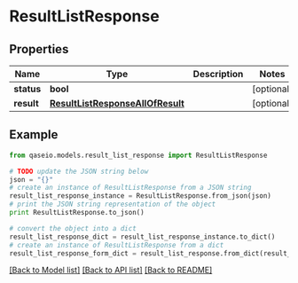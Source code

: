 # ResultListResponse


## Properties

Name | Type | Description | Notes
------------ | ------------- | ------------- | -------------
**status** | **bool** |  | [optional] 
**result** | [**ResultListResponseAllOfResult**](ResultListResponseAllOfResult.md) |  | [optional] 

## Example

```python
from qaseio.models.result_list_response import ResultListResponse

# TODO update the JSON string below
json = "{}"
# create an instance of ResultListResponse from a JSON string
result_list_response_instance = ResultListResponse.from_json(json)
# print the JSON string representation of the object
print ResultListResponse.to_json()

# convert the object into a dict
result_list_response_dict = result_list_response_instance.to_dict()
# create an instance of ResultListResponse from a dict
result_list_response_form_dict = result_list_response.from_dict(result_list_response_dict)
```
[[Back to Model list]](../README.md#documentation-for-models) [[Back to API list]](../README.md#documentation-for-api-endpoints) [[Back to README]](../README.md)


